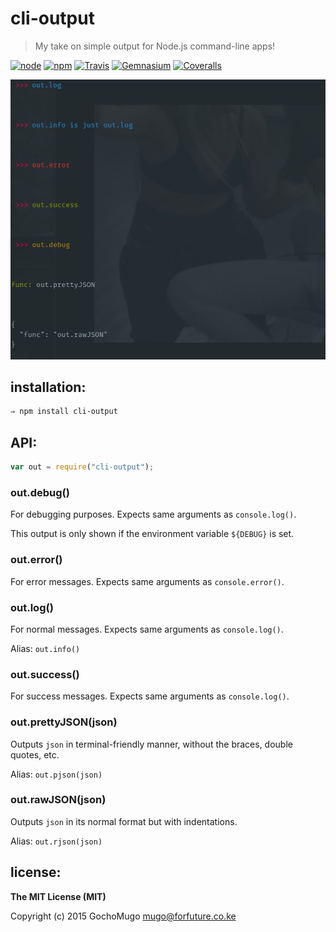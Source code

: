 
# cli-output

> My take on simple output for Node.js command-line apps!

[![node](https://img.shields.io/node/v/cli-output.svg?style=flat-square)](https://www.npmjs.com/package/cli-output) [![npm](https://img.shields.io/npm/v/cli-output.svg?style=flat-square)](https://www.npmjs.com/package/cli-output) [![Travis](https://img.shields.io/travis/GochoMugo/cli-output.svg?style=flat-square)](https://travis-ci.org/GochoMugo/cli-output) [![Gemnasium](https://img.shields.io/gemnasium/GochoMugo/cli-output.svg?style=flat-square)](https://gemnasium.com/GochoMugo/cli-output) [![Coveralls](https://img.shields.io/coveralls/GochoMugo/cli-output.svg?style=flat-square)](https://coveralls.io/github/GochoMugo/cli-output?branch=master)


![ScreenShot](https://github.com/GochoMugo/cli-output/blob/master/screenshot.png)

## installation:

```bash
⇒ npm install cli-output
```


## API:

```js
var out = require("cli-output");
```

### out.debug()

For debugging purposes. Expects same arguments as `console.log()`.

This output is only shown if the environment variable `${DEBUG}` is set.


### out.error()

For error messages. Expects same arguments as `console.error()`.


### out.log()

For normal messages. Expects same arguments as `console.log()`.

Alias: `out.info()`


### out.success()

For success messages. Expects same arguments as `console.log()`.


### out.prettyJSON(json)

Outputs `json` in terminal-friendly manner, without the braces, double quotes, etc.

Alias: `out.pjson(json)`


### out.rawJSON(json)

Outputs `json` in its normal format but with indentations.

Alias: `out.rjson(json)`


## license:

**The MIT License (MIT)**

Copyright (c) 2015 GochoMugo <mugo@forfuture.co.ke>

